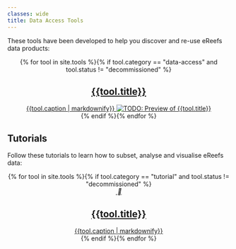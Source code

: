 ```yaml
---
classes: wide
title: Data Access Tools
---
```


These tools have been developed to help you discover and re-use eReefs data products:

<center>
{% for tool in site.tools %}{% if tool.category == "data-access" and tool.status != "decommissioned" %}
<div class="tile {{tool.agency}} {{tool.category}}" markdown="0">
  <a href="{{tool.target_url}}" target="_window" title="Navigate to {{tool.title}}">
    <i class="fas fa-{{tool.fa-icon}}"></i>
    <h2>{{tool.title}}</h2>
    {{tool.caption | markdownify}}
    <img alt="TODO: Preview of {{tool.title}}" src="{{tool.preview_image}}" />
  </a>
</div>
{% endif %}{% endfor %}
</center>

## Tutorials

Follow these tutorials to learn how to subset, analyse and visualise eReefs data:

<center>
{% for tool in site.tools %}{% if tool.category == "tutorial" and tool.status != "decommissioned" %}
<div class="tile {{tool.agency}} {{tool.category}}" markdown="0">
  <a href="{{tool.target_url}}" target="_window" title="Navigate to {{tool.title}}">
    <i class="fas fa-{{tool.fa-icon}}">&nbsp;&#xf121;</i>
    <h2>{{tool.title}}</h2>
    {{tool.caption | markdownify}}
  </a>
</div>
{% endif %}{% endfor %}
</center>